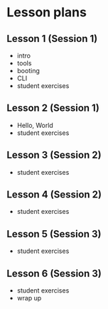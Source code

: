 # Lesson plans

## Lesson 1 (Session 1)

+ intro
+ tools
+ booting
+ CLI
+ student exercises

## Lesson 2 (Session 1)

+ Hello, World
+ student exercises

## Lesson 3 (Session 2)

+ student exercises

## Lesson 4 (Session 2)

+ student exercises

## Lesson 5 (Session 3)

+ student exercises

## Lesson 6 (Session 3)

+ student exercises
+ wrap up
